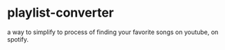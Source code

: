 # playlist-converter
a way to simplify to process of finding your favorite songs on youtube, on spotify.
